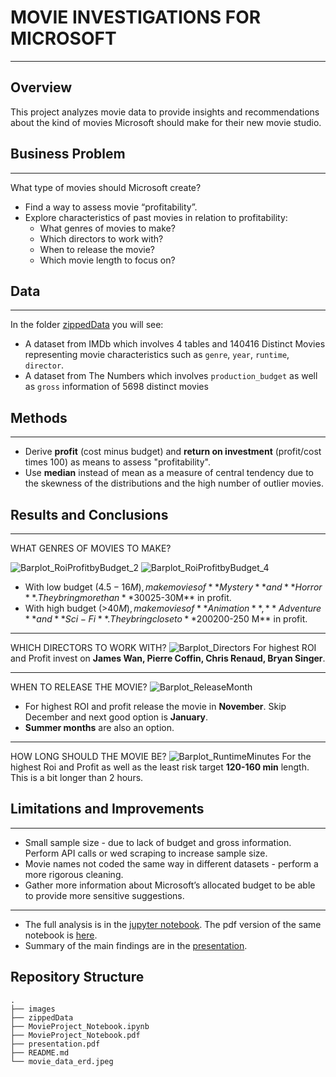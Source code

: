 # MOVIE INVESTIGATIONS FOR MICROSOFT
***
## Overview
This project analyzes movie data to provide insights and recommendations about the kind of movies Microsoft should make for their new movie studio.

## Business Problem
***
What type of movies should Microsoft create?

 * Find a way to assess movie “profitability”.
 * Explore characteristics of past movies in relation to profitability: 
     - What genres of movies to make?
     - Which directors to work with?
     - When to release the movie?
     - Which movie length to focus on?

## Data
***
In the folder [zippedData](https://github.com/erdemiraysu/Movies_EDA_Project1/tree/master/zippedData) you will see:
* A dataset from IMDb which involves 4 tables and 140416 Distinct Movies representing movie characteristics such as `genre`, `year`, `runtime`, `director`.
* A dataset from The Numbers which involves `production_budget` as well as `gross` information of 5698 distinct movies

## Methods
*** 
* Derive **profit** (cost minus budget) and **return on investment** (profit/cost times 100) as means to assess "profitability". 
* Use **median** instead of mean as a measure of central tendency due to the skewness of the distributions and the high number of outlier movies.

## Results and Conclusions
***
WHAT GENRES OF MOVIES TO MAKE?

![Barplot_RoiProfitbyBudget_2](https://user-images.githubusercontent.com/61121277/168383501-2cf90adf-e46c-496d-9473-1c8780c64e19.png)
![Barplot_RoiProfitbyBudget_4](https://user-images.githubusercontent.com/61121277/168383513-2550647a-884c-44f8-b8e2-a1de2718af9f.png)
* With low budget ($4.5-16M), make movies of **Mystery** and **Horror**. They bring more than **300%** ROI and **$25-30M** in profit.
* With high budget (>$40M), make movies of **Animation**, **Adventure** and **Sci-Fi**. They bring close to **200%** ROI but **$200-250 M** in profit.

***
WHICH DIRECTORS TO WORK WITH?
![Barplot_Directors](https://user-images.githubusercontent.com/61121277/168383578-ed3cf70f-d2df-4c83-86b8-075fb6c94617.png)
For highest ROI and Profit invest on **James Wan, Pierre Coffin, Chris Renaud, Bryan Singer**.

***
WHEN TO RELEASE THE MOVIE?
![Barplot_ReleaseMonth](https://user-images.githubusercontent.com/61121277/168383553-23486525-573f-40b4-8be1-aa25035d1172.png)
* For highest ROI and profit release the movie in **November**. Skip December and next good option is **January**. 
* **Summer months** are also an option. 

***
HOW LONG SHOULD THE MOVIE BE?
![Barplot_RuntimeMinutes](https://user-images.githubusercontent.com/61121277/168383948-23831d24-eb6c-4a90-9a31-584de37f5d91.png)
For the highest Roi and Profit as well as the least risk target **120-160 min** length. This is  a bit longer than 2 hours. 

## Limitations and Improvements
***
* Small sample size - due to lack of budget and gross information. Perform API calls or wed scraping to increase sample size. 
* Movie names not coded the same way in different datasets - perform a more rigorous cleaning.
* Gather more information about Microsoft’s allocated budget to be able to provide more sensitive suggestions.

***
* The full analysis is in the [jupyter notebook](https://github.com/erdemiraysu/Movies_EDA_Project1/blob/master/MovieProject_Notebook.ipynb). The pdf version of the same notebook is [here](https://github.com/erdemiraysu/Movies_EDA_Project1/blob/master/MovieProject_Notebook.pdf). 
* Summary of the main findings are in the [presentation](https://github.com/erdemiraysu/Movies_EDA_Project1/blob/master/Presentation.pdf). 

## Repository Structure
    .
    ├── images 
    ├── zippedData 
    ├── MovieProject_Notebook.ipynb     
    ├── MovieProject_Notebook.pdf 
    ├── presentation.pdf                                             
    ├── README.md 
    └── movie_data_erd.jpeg   

